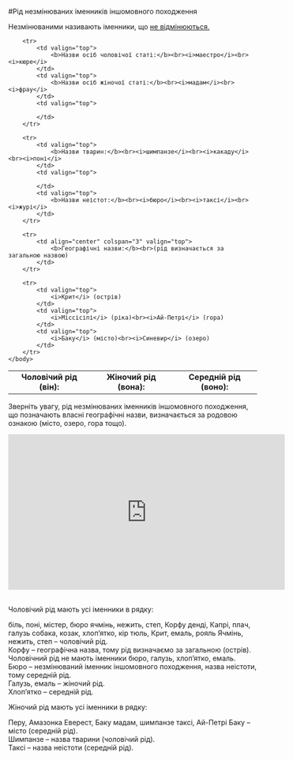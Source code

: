 #Рiд незмiнюваних iменникiв iншомовного походження


Незмінюваними називають іменники, що <a href="http://ukr.ed-era.com/5/vidminki_imennikiv.html">не відмінюються.</a>


<table>
    <body>
        <tr>
            <td align="center" valign="top">
                <b>Чоловічий рід (він):</b>
            </td>
            <td align="center" valign="top">
                <b>Жіночий рід (вона):</b>
            </td>
            <td align="center" valign="top">
                <b>Середній рід (воно):</b>
            </td>
        </tr>

        <tr>
            <td valign="top">
                <b>Назви осіб чоловічої статі:</b><br><i>маестро</i><br><i>кюре</i>
            </td>
            <td valign="top">
                <b>Назви осіб жіночої статі:</b><br><i>мадам</i><br><i>фрау</i>
            </td>
            <td valign="top">

            </td>
        </tr>

        <tr>
            <td valign="top">
                <b>Назви тварин:</b><br><i>шимпанзе</i><br><i>какаду</i><br><i>поні</i>
            </td>
            <td valign="top">
                
            </td>
            <td valign="top">
                <b>Назви неістот:</b><br><i>бюро</i><br><i>таксі</i><br><i>журі</i>
            </td>
        </tr>

        <tr>
            <td align="center" colspan="3" valign="top">
                <b>Географічні назви:</b><br>(рід визначається за загальною назвою)
            </td>
        </tr>

        <tr>
            <td valign="top">
                <i>Крит</i> (острів)
            </td>
            <td valign="top">
                <i>Міссісіпі</i> (ріка)<br><i>Ай-Петрі</i> (гора)
            </td>
            <td valign="top">
                <i>Баку</i> (місто)<br><i>Синевир</i> (озеро)
            </td>
        </tr>
    </body>
</table>


Зверніть увагу, рід незмінюваних іменників іншомовного походження, що позначають власні географічні назви, визначається за родовою ознакою (місто, озеро, гора тощо).  

<div class="fluidMedia">
<iframe align="center" width="560" height="315" src="https://www.youtube.com/embed/sW4_wbXghZ8" frameborder="0" allowfullscreen></iframe>
</div>
<div class="popup">
</div>


<br>
<quiz correctLabel="correct" incorrectLabel="incorrect" checkLabel="check">
    <question text="">
       <p>Чоловічий рід мають усі іменники в рядку:
 </p>
        <answer>біль, поні, містер, бюро
</answer>
        <answer correct>ячмінь, нежить, степ, Корфу</answer>
        <answer>денді, Капрі, плач, галузь </answer>
        <answer> собака, козак, хлоп’ятко, кір</answer>
        <answer>тюль, Крит, емаль, рояль</answer>
        <explanation>
     Ячмінь, нежить, степ – чоловічий рід.<br>
Корфу – географічна назва, тому рід визначаємо за загальною (острів).<br>
Чоловічний рід не мають іменники бюро, галузь, хлоп’ятко, емаль.<br>
Бюро – незмінюваний іменник іншомовного походження, назва неістоти, тому середній рід.<br>
Галузь, емаль – жіночий рід.<br>
Хлоп’ятко – середній рід.
        <explanation>
    </question>
</quiz>


<br>
<quiz correctLabel="correct" incorrectLabel="incorrect" checkLabel="check">
    <question text="">
       <p>Жіночий рід мають усі іменники в рядку:
 </p>
        <answer correct>Перу, Амазонка </answer>
        <answer>Еверест, Баку</answer>
        <answer>мадам, шимпанзе</answer>
        <answer>таксі, Ай-Петрі</answer>
        <explanation>
    Баку – місто (середній рід).<br>
Шимпанзе – назва тварини (чоловічий рід).<br>
Таксі – назва неістоти (середній рід).
        <explanation>
    </question>
</quiz>